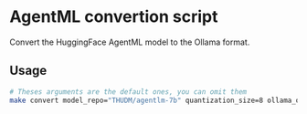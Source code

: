 # AgentML convertion script

Convert the HuggingFace AgentML model to the Ollama format.

## Usage

```bash
# Theses arguments are the default ones, you can omit them
make convert model_repo="THUDM/agentlm-7b" quantization_size=8 ollama_output_name=agentlm_7b_q8
```